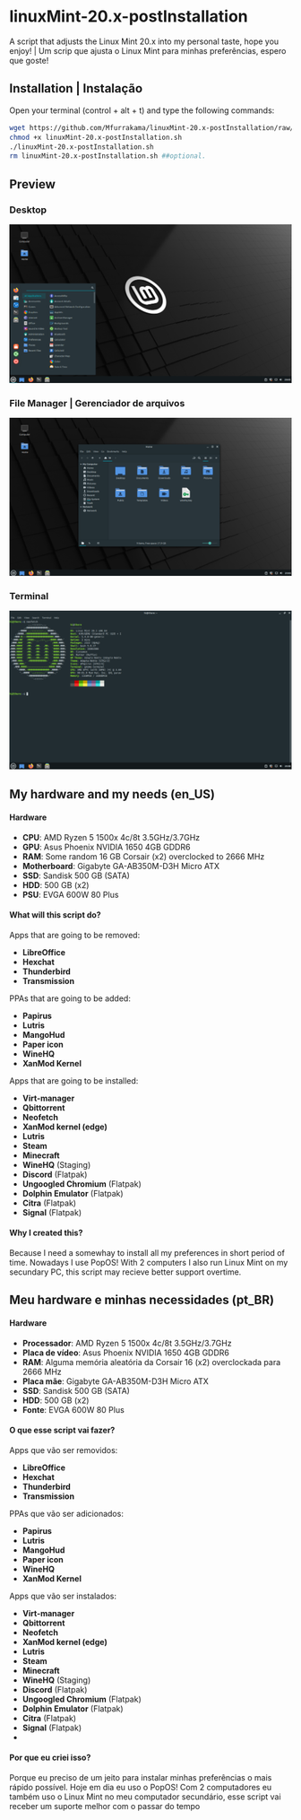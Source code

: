 # linuxMint-20.x-postInstallation
A script that adjusts the Linux Mint 20.x into my personal taste, hope you enjoy! | Um scrip que ajusta o Linux Mint para minhas preferências, espero que goste!

## Installation | Instalação
Open your terminal (control + alt + t) and type the following commands:
```sh
wget https://github.com/Mfurrakama/linuxMint-20.x-postInstallation/raw/main/linuxMint-20.x-postInstallation.sh
chmod +x linuxMint-20.x-postInstallation.sh
./linuxMint-20.x-postInstallation.sh
rm linuxMint-20.x-postInstallation.sh ##optional.
```
## Preview
### Desktop
![](assets/Screenshot01.png)
### File Manager | Gerenciador de arquivos
![](assets/Screenshot02.png)
### Terminal
![](assets/Screenshot03.png)

## My hardware and my needs (en_US)

  #### Hardware
  - **CPU**: AMD Ryzen 5 1500x 4c/8t 3.5GHz/3.7GHz
  - **GPU**: Asus Phoenix NVIDIA 1650 4GB GDDR6
  - **RAM**: Some random 16 GB Corsair (x2) overclocked to 2666 MHz
  - **Motherboard**: Gigabyte GA-AB350M-D3H Micro ATX
  - **SSD**: Sandisk 500 GB (SATA)
  - **HDD**: 500 GB (x2)
  - **PSU**: EVGA 600W 80 Plus
  
  #### What will this script do?
  Apps that are going to be removed:
  - **LibreOffice**
  - **Hexchat**
  - **Thunderbird**
  - **Transmission**
  
  PPAs that are going to be added:
  - **Papirus**
  - **Lutris**
  - **MangoHud**
  - **Paper icon**
  - **WineHQ**
  - **XanMod Kernel**
  
  Apps that are going to be installed:
  - **Virt-manager**
  - **Qbittorrent**
  - **Neofetch**
  - **XanMod kernel (edge)**
  - **Lutris**
  - **Steam**
  - **Minecraft**
  - **WineHQ** (Staging)
  - **Discord** (Flatpak)
  - **Ungoogled Chromium** (Flatpak)
  - **Dolphin Emulator** (Flatpak)
  - **Citra** (Flatpak)
  - **Signal** (Flatpak)
    
  #### Why I created this?
Because I need a somewhay to install all my preferences in short period of time. Nowadays I use PopOS! With 2 computers I also run Linux Mint on my secundary PC, this script may recieve better support overtime.
  
  ## Meu hardware e minhas necessidades (pt_BR)
  
  #### Hardware
  - **Processador**: AMD Ryzen 5 1500x 4c/8t 3.5GHz/3.7GHz
  - **Placa de vídeo**: Asus Phoenix NVIDIA 1650 4GB GDDR6
  - **RAM**: Alguma memória aleatória da Corsair 16 (x2) overclockada para 2666 MHz
  - **Placa mãe**: Gigabyte GA-AB350M-D3H Micro ATX
  - **SSD**: Sandisk 500 GB (SATA)
  - **HDD**: 500 GB (x2)
  - **Fonte**: EVGA 600W 80 Plus

#### O que esse script vai fazer?
  Apps que vão ser removidos:
  - **LibreOffice**
  - **Hexchat**
  - **Thunderbird**
  - **Transmission**
  
  PPAs que vão ser adicionados:
  - **Papirus**
  - **Lutris**
  - **MangoHud**
  - **Paper icon**
  - **WineHQ**
  - **XanMod Kernel**
  
  Apps que vão ser instalados:
  - **Virt-manager**
  - **Qbittorrent**
  - **Neofetch**
  - **XanMod kernel (edge)**
  - **Lutris**
  - **Steam**
  - **Minecraft**
  - **WineHQ** (Staging)
  - **Discord** (Flatpak)
  - **Ungoogled Chromium** (Flatpak)
  - **Dolphin Emulator** (Flatpak)
  - **Citra** (Flatpak)
  - **Signal** (Flatpak)
  - 
  #### Por que eu criei isso?
  Porque eu preciso de um jeito para instalar minhas preferências o mais rápido possível. Hoje em dia eu uso o PopOS! Com 2 computadores eu também uso o Linux Mint no meu computador secundário, esse script vai receber um suporte melhor com o passar do tempo
